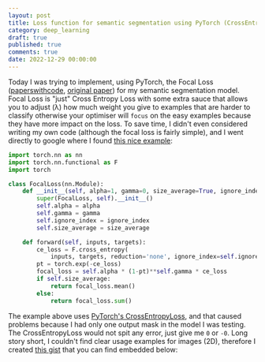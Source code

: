 ```yaml
---
layout: post
title: Loss function for semantic segmentation using PyTorch (CrossEntropyLoss and BCELoss)
category: deep_learning
draft: true
published: true
comments: true
date: 2022-12-29 00:00:00
---
```


Today I was trying to implement, using PyTorch, the Focal Loss ([paperswithcode](https://paperswithcode.com/method/focal-loss), [original paper](https://arxiv.org/abs/1708.02002)) for my semantic segmentation model. Focal Loss is "just" Cross Entropy Loss with some extra sauce that allows you to adjust (&lambda;) how much weight you give to examples that are harder to classify otherwise your optimiser will `focus` on the easy examples because they have more impact on the loss. To save time, I didn't even considered writing my own code (although the focal loss is fairly simple), and I went directly to google where I found [this nice example](https://github.com/VainF/DeepLabV3Plus-Pytorch/blob/0c67dce524b2eb94dc3587ff2832e28f11440cae/utils/loss.py):

```python
import torch.nn as nn
import torch.nn.functional as F
import torch 

class FocalLoss(nn.Module):
    def __init__(self, alpha=1, gamma=0, size_average=True, ignore_index=255):
        super(FocalLoss, self).__init__()
        self.alpha = alpha
        self.gamma = gamma
        self.ignore_index = ignore_index
        self.size_average = size_average

    def forward(self, inputs, targets):
        ce_loss = F.cross_entropy(
            inputs, targets, reduction='none', ignore_index=self.ignore_index)
        pt = torch.exp(-ce_loss)
        focal_loss = self.alpha * (1-pt)**self.gamma * ce_loss
        if self.size_average:
            return focal_loss.mean()
        else:
            return focal_loss.sum()
```

The example above uses [PyTorch's CrossEntropyLoss](https://pytorch.org/docs/stable/generated/torch.nn.CrossEntropyLoss.html), and that caused problems because I had only one output mask in the model I was testing. The CrossEntropyLoss would not spit any error, just give me `0` or `-0`. Long story short, I couldn't find clear usage examples for images (2D), therefore I created [this gist](https://gist.github.com/ricardodeazambuja/7b079fc8426d860b73666873e2dafa50) that you can find embedded below:

<script src="https://gist.github.com/ricardodeazambuja/7b079fc8426d860b73666873e2dafa50.js"></script>